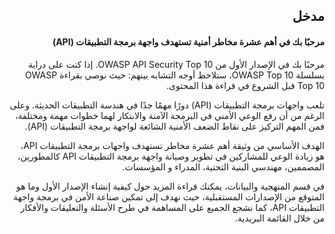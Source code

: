 <h2 dir='rtl' align='right'>مدخل  </h2>


<h4 dir='rtl' align='right'>مرحبًا بك في أهم عشرة مخاطر أمنية تستهدف واجهة برمجة التطبيقات (API) </h4>

<p dir='rtl' align='right'> مرحبًا بك في الإصدار الأول من OWASP API Security Top 10. إذا كنت على دراية بسلسلة OWASP Top 10، ستلاحظ أوجه التشابه بينهم: حيث نوصي بقراءة OWASP Top 10 قبل الشروع في قراءة هذا المحتوى. 
<p dir='rtl' align='right'>تلعب واجهات برمجة التطبيقات (API) دورًا مهمًا جدًا في هندسة التطبيقات الحديثة. وعلى الرغم من أن رفع الوعي الأمني في البرمجة الآمنة والابتكار لهما خطوات مهمة ومختلفة، فمن المهم التركيز على نقاط الضعف الأمنية الشائعة لواجهة برمجة التطبيقات (API). 
<p dir='rtl' align='right'> الهدف الأساسي من وثيقة أهم عشرة مخاطر تستهدف واجهات برمجة التطبيقات API، هو زيادة الوعي للمشاركين في تطوير وصيانة واجهة برمجة التطبيقات API كالمطورين، المصممين، مهندسي البنية التحتية، المدراء و المؤسسات. 
<p dir='rtl' align='right'> في قسم المنهجية والبيانات، يمكنك قراءة المزيد حول كيفية إنشاء الإصدار الأول وما هو المتوقع من الإصدارات المستقبلية، حيث نهدف إلى تمكين صناعة الأمن في برمجة واجهة التطبيقات API، كما نشجع الجميع على المساهمة في طرح الأسئلة والتعليقات والأفكار من خلال القائمة البريدية. 

[1]: https://www.owasp.org/index.php/OWASP_API_Security_Project
[2]: ./0xd0-about-data.md
[3]: https://github.com/OWASP/API-Security
[4]: https://groups.google.com/a/owasp.org/forum/#!forum/api-security-project
